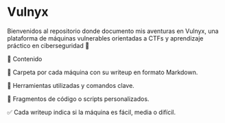 # Vulnyx
Bienvenidos al repositorio donde documento mis aventuras en Vulnyx, una plataforma de máquinas vulnerables orientadas a CTFs y aprendizaje práctico en ciberseguridad 🔐

🧰 Contenido

📂 Carpeta por cada máquina con su writeup en formato Markdown.

🧪 Herramientas utilizadas y comandos clave.

🐚 Fragmentos de código o scripts personalizados.

✅ Cada writeup indica si la máquina es fácil, media o difícil.
